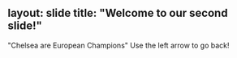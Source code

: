 layout: slide
title: "Welcome to our second slide!"
---
"Chelsea are European Champions"
Use the left arrow to go back!
